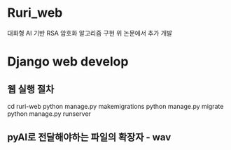 # Ruri_web

대화형 AI 기반 RSA 암호화 알고리즘 구현
위 논문에서 추가 개발


# Django web develop
## 웹 실행 절차
cd ruri-web
python manage.py makemigrations
python manage.py migrate
python manage.py runserver

## pyAI로 전달해야하는 파일의 확장자 - wav